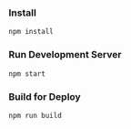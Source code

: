 ### Install

`npm install`

### Run Development Server

`npm start`

### Build for Deploy

`npm run build`
